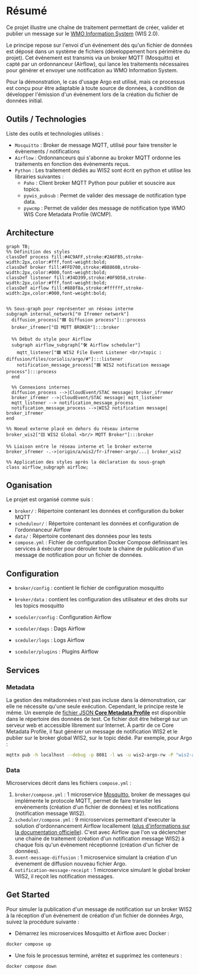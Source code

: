 # Résumé

Ce projet illustre une chaîne de traitement permettant de créer, valider et publier un message sur le [WMO Information System](https://community.wmo.int/en/activity-areas/wis/wis2-implementation) (WIS 2.0).

Le principe repose sur l'envoi d'un événement dès qu'un fichier de données est déposé dans un système de fichiers (développement hors périmètre du projet). Cet événement est transmis via un broker MQTT (Mosquitto) et capté par un ordonnanceur (Airflow), qui lance les traitements nécessaires pour générer et envoyer une notification au WMO Information System.

Pour la démonstration, le cas d'usage Argo est utilisé, mais ce processus est conçu pour être adaptable à toute source de données, à condition de développer l'émission d'un événement lors de la création du fichier de données initial.

## Outils / Technologies

Liste des outils et technologies utilisés :

- `Mosquitto` : Broker de message MQTT, utilisé pour faire trensiter le évènements / notifications
- `Airflow` : Ordonnanceurs qui s'abonne au broker MQTT ordonne les traitements en fonction des évènements reçus.
- `Python` : Les traitement dédiés au WIS2 sont écrit en python et utilise les librairies suivantes :
  - `Paho` : Client broker MQTT Python pour publier et souscire aux topics.
  - `pywis_pubsub` : Permet de valider des message de notification type data.
  - `pywcmp` : Permet de valider des message de notification type WMO WIS Core Metadata Profile (WCMP).

## Architecture

```mermaid
graph TB;
%% Définition des styles
classDef process fill:#4C9AFF,stroke:#2A6FB5,stroke-width:2px,color:#fff,font-weight:bold;
classDef broker fill:#FFD700,stroke:#B8860B,stroke-width:2px,color:#000,font-weight:bold;
classDef listener fill:#34D399,stroke:#0F9D58,stroke-width:2px,color:#fff,font-weight:bold;
classDef airflow fill:#888f8a,stroke:#ffffff,stroke-width:2px,color:#000,font-weight:bold;


%% Sous-graph pour représenter un réseau interne
subgraph internal_network["🌐 Ifremer network"]
  diffusion_process["🟦 Diffusion process"]:::process
  broker_ifremer["🟨 MQTT BROKER"]:::broker

  %% Début du style pour Airflow
  subgraph airflow_subgraph["🛠️ Airflow scheduler"]
    mqtt_listener["🟩 WIS2 File Event Listener <br/>topic : diffusion/files/coriolis/argo/#"]:::listener
    notification_message_process["🟦 WIS2 notification message process"]:::process
  end
  
  %% Connexions internes
  diffusion_process -->|CloudEvent/STAC message| broker_ifremer
  broker_ifremer -->|CloudEvent/STAC message| mqtt_listener
  mqtt_listener --> notification_message_process
  notification_message_process -->|WIS2 notification message| broker_ifremer
end

%% Noeud externe placé en dehors du réseau interne
broker_wis2["🟨 WIS2 Global <br/> MQTT Broker"]:::broker

%% Liaison entre le réseau interne et le broker externe
broker_ifremer -.->|origin/a/wis2/fr-ifremer-argo/...| broker_wis2

%% Application des styles après la déclaration du sous-graph
class airflow_subgraph airflow;

```

## Oganisation

Le projet est organisé comme suis :

- `broker/` : Répertoire contenant les données et configuration du boker MQTT
- `scheduleur/` : Répertoire contenant les données et configuration de l'ordonnanceur Airflow
- `data/` : Répertoire contenant des données pour les tests
- `compose.yml` : Fichier de configuration Docker Compose définissant les services à éxécuter pour dérouler toute la chaine de publication d'un message de notification pour un fichier de données.

## Configuration

- `broker/config` : contient le fichier de configuration mosquitto
- `broker/data` : contient les configuration des utilisateur et des droits sur les topics mosquitto

- `sceduler/config` : Configuration Airflow
- `sceduler/dags` : Dags Airflow
- `sceduler/logs` : Logs Airflow
- `sceduler/plugins` : Plugins Airflow

## Services

### Metadata

La gestion des métadonnées n'est pas incluse dans la démonstration, car elle ne nécessite qu'une seule exécution. Cependant, le principe reste le même. Un exemple de [fichier JSON **Core Metadata Profile**](/data/core-metadata/fr-ifremer-argo-core-metadata.json) est disponible dans le répertoire des données de test. Ce fichier doit être hébergé sur un serveur web et accessible librement sur Internet. À partir de ce Core Metadata Profile, il faut générer un message de notification WIS2 et le publier sur le broker global WIS2, sur le topic dédié. Par exemple, pour Argo :

```bash
mqttx pub -h localhost --debug -p 8081 -l ws -u wis2-argo-rw -P "wis2-argo-rw" --path / -t origin/a/wis2/fr-ifremer-argo/metadata -m "$(cat ./data/notification-message/core-metadata-msg-notification.json)"
```

### Data

Microservices décrit dans les fichiers `compose.yml` :

1. `broker/compose.yml` : 1 microservice [Mosquitto](https://devops.ifremer.fr/development/tools/message/mosquitto), broker de messages qui implémente le protocole MQTT, permet de faire transiter les envènements (création d'un fichier de données) et les notifications (notification message WIS2).
2. `scheduler/compose.yml` : 9 microservices permettant d'executer la solution d'ordonnancement Airflow locallement ([plus d'informations sur la documentation officielle](https://airflow.apache.org/docs/apache-airflow/stable/howto/docker-compose/index.html)). C'est avec Airflow que l'on va déclencher une chaine de traitement (création d'un notification message WIS2) à chaque fois qu'un évènement réceptionné (création d'un fichier de données).
3. `event-message-diffusion` : 1 microservice simulant la création d'un évenement de diffusion nouveau fichier Argo.
4. `notification-message-receipt` : 1 microservice simulant le global broker WIS2, il reçoit les notification messages.

## Get Started

Pour simuler la publication d'un message de notification sur un broker WIS2 à la réception d'un événement de création d'un fichier de données Argo, suivez la procédure suivante :

- Démarrez les microservices Mosquitto et Airflow avec Docker :

```bash
docker compose up
```

- Une fois le processus terminé, arrêtez et supprimez les conteneurs :

```bash
docker compose down
```
